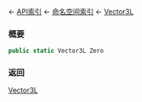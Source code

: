 ← [API索引](Api-Index) ← [命名空间索引](Namespace-Index) ← [Vector3L](VRageMath.Vector3L)

### 概要

```csharp
public static Vector3L Zero
```

### 返回

[Vector3L](VRageMath.Vector3L)

